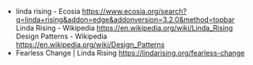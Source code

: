 - linda rising - Ecosia
  https://www.ecosia.org/search?q=linda+rising&addon=edge&addonversion=3.2.0&method=topbar
  Linda Rising - Wikipedia
  https://en.wikipedia.org/wiki/Linda_Rising
  Design Patterns - Wikipedia
  https://en.wikipedia.org/wiki/Design_Patterns
- Fearless Change | Linda Rising
  https://lindarising.org/fearless-change